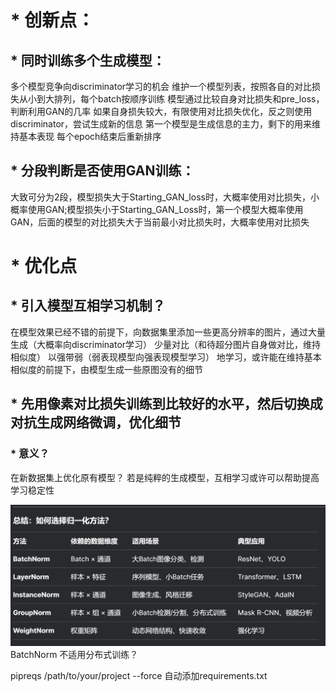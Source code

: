 # * 创新点：
## * 同时训练多个生成模型：
多个模型竞争向discriminator学习的机会
维护一个模型列表，按照各自的对比损失从小到大排列，每个batch按顺序训练
模型通过比较自身对比损失和pre_loss，判断利用GAN的几率
如果自身损失较大，有限使用对比损失优化，反之则使用discriminator，尝试生成新的信息
第一个模型是生成信息的主力，剩下的用来维持基本表现
每个epoch结束后重新排序
## * 分段判断是否使用GAN训练：
大致可分为2段，模型损失大于Starting_GAN_loss时，大概率使用对比损失，小概率使用GAN;模型损失小于Starting_GAN_Loss时，第一个模型大概率使用GAN，后面的模型的对比损失大于当前最小对比损失时，大概率使用对比损失
# * 优化点
## * 引入模型互相学习机制？
在模型效果已经不错的前提下，向数据集里添加一些更高分辨率的图片，通过大量生成（大概率向discriminator学习） 少量对比（和待超分图片自身做对比，维持相似度） 以强带弱（弱表现模型向强表现模型学习） 地学习，或许能在维持基本相似度的前提下，由模型生成一些原图没有的细节
## * 先用像素对比损失训练到比较好的水平，然后切换成对抗生成网络微调，优化细节
### * 意义？
在新数据集上优化原有模型？
若是纯粹的生成模型，互相学习或许可以帮助提高学习稳定性

![img.png](img.png)
BatchNorm 不适用分布式训练？

pipreqs /path/to/your/project --force
自动添加requirements.txt
